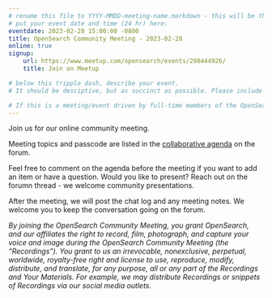 ```yaml
---
# rename this file to YYYY-MMDD-meeting-name.markdown - this will be the final URL
# put your event date and time (24 hr) here:
eventdate: 2023-02-28 15:00:00 -0800
title: OpenSearch Community Meeting - 2023-02-28
online: true
signup:
    url: https://www.meetup.com/opensearch/events/290444926/
    title: Join on Meetup

# below this tripple dash, describe your event. 
# It should be desciptive, but as succinct as possible. Please include relevant agenda, or link to agenda for attendees to read. 

# If this is a meeting/event driven by full-time members of the OpenSearch Project, and we intend to record, the disclaimer at the end is mandatory. If you have questions - reach out to Kris Freedain.
---
```


Join us for our online community meeting.

Meeting topics and passcode are listed in the [collaborative agenda](https://forum.opensearch.org/t/opensearch-community-meeting-2023-0228/11895) on the forum.

Feel free to comment on the agenda before the meeting if you want to add an item or have a question. Would you like to present? Reach out on the forumn thread - we welcome community presentations. 

After the meeting, we will post the chat log and any meeting notes. We welcome you to keep the conversation going on the forum. 

*By joining the OpenSearch Community Meeting, you grant OpenSearch, and our affiliates the right to record, film, photograph, and capture your voice and image during the OpenSearch Community Meeting (the “Recordings”). You grant to us an irrevocable, nonexclusive, perpetual, worldwide, royalty-free right and license to use, reproduce, modify, distribute, and translate, for any purpose, all or any part of the Recordings and Your Materials. For example, we may distribute Recordings or snippets of Recordings via our social media outlets.*
